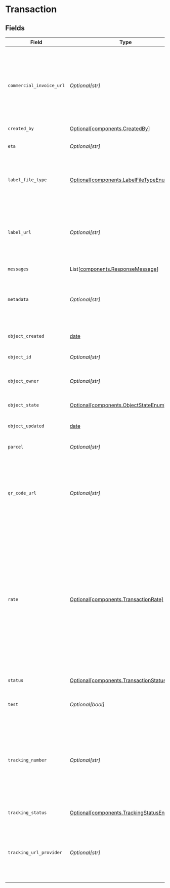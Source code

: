 # Transaction


## Fields

| Field                                                                                                                                                                                                                                                                                                                                                  | Type                                                                                                                                                                                                                                                                                                                                                   | Required                                                                                                                                                                                                                                                                                                                                               | Description                                                                                                                                                                                                                                                                                                                                            | Example                                                                                                                                                                                                                                                                                                                                                |
| ------------------------------------------------------------------------------------------------------------------------------------------------------------------------------------------------------------------------------------------------------------------------------------------------------------------------------------------------------ | ------------------------------------------------------------------------------------------------------------------------------------------------------------------------------------------------------------------------------------------------------------------------------------------------------------------------------------------------------ | ------------------------------------------------------------------------------------------------------------------------------------------------------------------------------------------------------------------------------------------------------------------------------------------------------------------------------------------------------ | ------------------------------------------------------------------------------------------------------------------------------------------------------------------------------------------------------------------------------------------------------------------------------------------------------------------------------------------------------ | ------------------------------------------------------------------------------------------------------------------------------------------------------------------------------------------------------------------------------------------------------------------------------------------------------------------------------------------------------ |
| `commercial_invoice_url`                                                                                                                                                                                                                                                                                                                               | *Optional[str]*                                                                                                                                                                                                                                                                                                                                        | :heavy_minus_sign:                                                                                                                                                                                                                                                                                                                                     | A URL pointing to the commercial invoice as a 8.5x11 inch PDF file. <br/>A value will only be returned if the Transactions has been processed successfully and if the shipment is international.                                                                                                                                                       |                                                                                                                                                                                                                                                                                                                                                        |
| `created_by`                                                                                                                                                                                                                                                                                                                                           | [Optional[components.CreatedBy]](../../models/components/createdby.md)                                                                                                                                                                                                                                                                                 | :heavy_minus_sign:                                                                                                                                                                                                                                                                                                                                     | N/A                                                                                                                                                                                                                                                                                                                                                    |                                                                                                                                                                                                                                                                                                                                                        |
| `eta`                                                                                                                                                                                                                                                                                                                                                  | *Optional[str]*                                                                                                                                                                                                                                                                                                                                        | :heavy_minus_sign:                                                                                                                                                                                                                                                                                                                                     | The estimated time of arrival according to the carrier.                                                                                                                                                                                                                                                                                                |                                                                                                                                                                                                                                                                                                                                                        |
| `label_file_type`                                                                                                                                                                                                                                                                                                                                      | [Optional[components.LabelFileTypeEnum]](../../models/components/labelfiletypeenum.md)                                                                                                                                                                                                                                                                 | :heavy_minus_sign:                                                                                                                                                                                                                                                                                                                                     | Print format of the <a href="https://docs.goshippo.com/docs/shipments/shippinglabelsizes/">label</a>. If empty, will use the default format set from <br/><a href="https://apps.goshippo.com/settings/labels">the Shippo dashboard.</a>                                                                                                                | PDF_4x6                                                                                                                                                                                                                                                                                                                                                |
| `label_url`                                                                                                                                                                                                                                                                                                                                            | *Optional[str]*                                                                                                                                                                                                                                                                                                                                        | :heavy_minus_sign:                                                                                                                                                                                                                                                                                                                                     | A URL pointing directly to the label in the format you've set in your settings. <br/>A value will only be returned if the Transactions has been processed successfully.                                                                                                                                                                                | https://shippo-delivery.s3.amazonaws.com/70ae8117ee1749e393f249d5b77c45e0.pdf?Signature=vDw1ltcyGveVR1OQoUDdzC43BY8%3D&Expires=1437093830&AWSAccessKeyId=AKIAJTHP3LLFMYAWALIA                                                                                                                                                                          |
| `messages`                                                                                                                                                                                                                                                                                                                                             | List[[components.ResponseMessage](../../models/components/responsemessage.md)]                                                                                                                                                                                                                                                                         | :heavy_minus_sign:                                                                                                                                                                                                                                                                                                                                     | N/A                                                                                                                                                                                                                                                                                                                                                    |                                                                                                                                                                                                                                                                                                                                                        |
| `metadata`                                                                                                                                                                                                                                                                                                                                             | *Optional[str]*                                                                                                                                                                                                                                                                                                                                        | :heavy_minus_sign:                                                                                                                                                                                                                                                                                                                                     | A string of up to 100 characters that can be filled with any additional information you want to <br/>attach to the object.                                                                                                                                                                                                                             |                                                                                                                                                                                                                                                                                                                                                        |
| `object_created`                                                                                                                                                                                                                                                                                                                                       | [date](https://docs.python.org/3/library/datetime.html#date-objects)                                                                                                                                                                                                                                                                                   | :heavy_minus_sign:                                                                                                                                                                                                                                                                                                                                     | Date and time of Transaction creation.                                                                                                                                                                                                                                                                                                                 |                                                                                                                                                                                                                                                                                                                                                        |
| `object_id`                                                                                                                                                                                                                                                                                                                                            | *Optional[str]*                                                                                                                                                                                                                                                                                                                                        | :heavy_minus_sign:                                                                                                                                                                                                                                                                                                                                     | Unique identifier of the given Transaction object.                                                                                                                                                                                                                                                                                                     | 915d94940ea54c3a80cbfa328722f5a1                                                                                                                                                                                                                                                                                                                       |
| `object_owner`                                                                                                                                                                                                                                                                                                                                         | *Optional[str]*                                                                                                                                                                                                                                                                                                                                        | :heavy_minus_sign:                                                                                                                                                                                                                                                                                                                                     | Username of the user who created the Transaction object.                                                                                                                                                                                                                                                                                               | shippotle@shippo.com                                                                                                                                                                                                                                                                                                                                   |
| `object_state`                                                                                                                                                                                                                                                                                                                                         | [Optional[components.ObjectStateEnum]](../../models/components/objectstateenum.md)                                                                                                                                                                                                                                                                     | :heavy_minus_sign:                                                                                                                                                                                                                                                                                                                                     | Indicates the validity of the enclosing object                                                                                                                                                                                                                                                                                                         |                                                                                                                                                                                                                                                                                                                                                        |
| `object_updated`                                                                                                                                                                                                                                                                                                                                       | [date](https://docs.python.org/3/library/datetime.html#date-objects)                                                                                                                                                                                                                                                                                   | :heavy_minus_sign:                                                                                                                                                                                                                                                                                                                                     | Date and time of last Transaction update.                                                                                                                                                                                                                                                                                                              |                                                                                                                                                                                                                                                                                                                                                        |
| `parcel`                                                                                                                                                                                                                                                                                                                                               | *Optional[str]*                                                                                                                                                                                                                                                                                                                                        | :heavy_minus_sign:                                                                                                                                                                                                                                                                                                                                     | Object ID of the Parcel object that is being shipped.                                                                                                                                                                                                                                                                                                  | e94c7fdfdc7b495dbb390a28d929d90a                                                                                                                                                                                                                                                                                                                       |
| `qr_code_url`                                                                                                                                                                                                                                                                                                                                          | *Optional[str]*                                                                                                                                                                                                                                                                                                                                        | :heavy_minus_sign:                                                                                                                                                                                                                                                                                                                                     | A URL pointing directly to the QR code in PNG format. <br/>A value will only be returned if requested using qr_code_requested flag and the carrier provides such an option.                                                                                                                                                                            | https://shippo-delivery.s3.amazonaws.com/96_qr_code.pdf?Signature=PEdWrp0mFWAGwJp7FW3b%2FeA2eyY%3D&Expires=1385930652&AWSAccessKeyId=AKIAJTHP3LLFMYAWALIA                                                                                                                                                                                              |
| `rate`                                                                                                                                                                                                                                                                                                                                                 | [Optional[components.TransactionRate]](../../models/components/transactionrate.md)                                                                                                                                                                                                                                                                     | :heavy_minus_sign:                                                                                                                                                                                                                                                                                                                                     | ID of the Rate object for which a Label has to be obtained.  <br/>If you purchase a label by calling the transaction endpoint without a rate (instalabel), <br/>this field will be a simplified Rate object in the Transaction model returned from the POST request.<br/></br>Note, only rates less than 7 days old can be purchased to ensure up-to-date pricing. |                                                                                                                                                                                                                                                                                                                                                        |
| `status`                                                                                                                                                                                                                                                                                                                                               | [Optional[components.TransactionStatusEnum]](../../models/components/transactionstatusenum.md)                                                                                                                                                                                                                                                         | :heavy_minus_sign:                                                                                                                                                                                                                                                                                                                                     | Indicates the status of the Transaction.                                                                                                                                                                                                                                                                                                               | SUCCESS                                                                                                                                                                                                                                                                                                                                                |
| `test`                                                                                                                                                                                                                                                                                                                                                 | *Optional[bool]*                                                                                                                                                                                                                                                                                                                                       | :heavy_minus_sign:                                                                                                                                                                                                                                                                                                                                     | Indicates whether the object has been created in test mode.                                                                                                                                                                                                                                                                                            |                                                                                                                                                                                                                                                                                                                                                        |
| `tracking_number`                                                                                                                                                                                                                                                                                                                                      | *Optional[str]*                                                                                                                                                                                                                                                                                                                                        | :heavy_minus_sign:                                                                                                                                                                                                                                                                                                                                     | The carrier-specific tracking number that can be used to track the Shipment. <br/>A value will only be returned if the Rate is for a trackable Shipment and if the Transactions has been processed successfully.                                                                                                                                       | 9499907123456123456781                                                                                                                                                                                                                                                                                                                                 |
| `tracking_status`                                                                                                                                                                                                                                                                                                                                      | [Optional[components.TrackingStatusEnum]](../../models/components/trackingstatusenum.md)                                                                                                                                                                                                                                                               | :heavy_minus_sign:                                                                                                                                                                                                                                                                                                                                     | Indicates the high level status of the shipment.                                                                                                                                                                                                                                                                                                       | DELIVERED                                                                                                                                                                                                                                                                                                                                              |
| `tracking_url_provider`                                                                                                                                                                                                                                                                                                                                | *Optional[str]*                                                                                                                                                                                                                                                                                                                                        | :heavy_minus_sign:                                                                                                                                                                                                                                                                                                                                     | A link to track this item on the carrier-provided tracking website. <br/>A value will only be returned if tracking is available and the carrier provides such a service.                                                                                                                                                                               | https://tools.usps.com/go/TrackConfirmAction_input?origTrackNum=9499907123456123456781                                                                                                                                                                                                                                                                 |